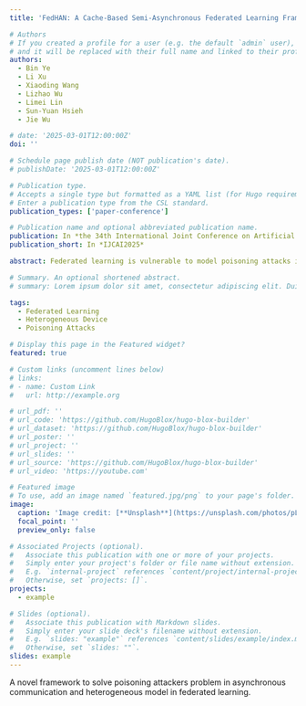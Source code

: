 ```yaml
---
title: 'FedHAN: A Cache-Based Semi-Asynchronous Federated Learning Framework Defending Against Poisoning Attacks in Heterogeneous Clients'

# Authors
# If you created a profile for a user (e.g. the default `admin` user), write the username (folder name) here
# and it will be replaced with their full name and linked to their profile.
authors:
  - Bin Ye
  - Li Xu
  - Xiaoding Wang
  - Lizhao Wu
  - Limei Lin
  - Sun-Yuan Hsieh
  - Jie Wu

# date: '2025-03-01T12:00:00Z'
doi: ''

# Schedule page publish date (NOT publication's date).
# publishDate: '2025-03-01T12:00:00Z'

# Publication type.
# Accepts a single type but formatted as a YAML list (for Hugo requirements).
# Enter a publication type from the CSL standard.
publication_types: ['paper-conference']

# Publication name and optional abbreviated publication name.
publication: In *the 34th International Joint Conference on Artificial Intelligence*
publication_short: In *IJCAI2025*

abstract: Federated learning is vulnerable to model poisoning attacks in which malicious participants compromise the global model by altering the model updates. Current defense strategies are divided into three types including aggregation-based methods, validation dataset-based methods, and update distance-based methods. However, these techniques often neglect the challenges posed by device heterogeneity and asynchronous communication. Even upon identifying malicious clients, the global model may already be significantly damaged, requiring effective recovery strategies to reduce the attacker's impact. Current recovery methods, which are based on historical update records, are limited in environments with device heterogeneity and asynchronous communication. To address these problems, we introduce FedHAN, a reliable federated learning algorithm designed for asynchronous communication and device heterogeneity. FedHAN customizes sparse models, uses historical client updates to impute missing parameters in sparse updates, dynamically assigns adaptive weights, and combines update deviation detection with update prediction-based model recovery. Theoretical analysis indicates that FedHAN achieves favorable convergence despite unbounded staleness and effectively discriminates between benign and malicious clients. Experiments reveal that FedHAN, compared to leading methods, increases the accuracy of the model by 7.86%, improves the detection accuracy of poisoning attacks by 12%, and enhances the recovery accuracy by 7.26%. As evidenced by these outcomes, FedHAN exhibits enhanced reliability and robustness in intricate and dynamic federated learning scenarios.

# Summary. An optional shortened abstract.
# summary: Lorem ipsum dolor sit amet, consectetur adipiscing elit. Duis posuere tellus ac convallis placerat. Proin tincidunt magna sed ex sollicitudin condimentum.

tags:
  - Federated Learning
  - Heterogeneous Device
  - Poisoning Attacks

# Display this page in the Featured widget?
featured: true

# Custom links (uncomment lines below)
# links:
# - name: Custom Link
#   url: http://example.org

# url_pdf: ''
# url_code: 'https://github.com/HugoBlox/hugo-blox-builder'
# url_dataset: 'https://github.com/HugoBlox/hugo-blox-builder'
# url_poster: ''
# url_project: ''
# url_slides: ''
# url_source: 'https://github.com/HugoBlox/hugo-blox-builder'
# url_video: 'https://youtube.com'

# Featured image
# To use, add an image named `featured.jpg/png` to your page's folder.
image:
  caption: 'Image credit: [**Unsplash**](https://unsplash.com/photos/pLCdAaMFLTE)'
  focal_point: ''
  preview_only: false

# Associated Projects (optional).
#   Associate this publication with one or more of your projects.
#   Simply enter your project's folder or file name without extension.
#   E.g. `internal-project` references `content/project/internal-project/index.md`.
#   Otherwise, set `projects: []`.
projects:
  - example

# Slides (optional).
#   Associate this publication with Markdown slides.
#   Simply enter your slide deck's filename without extension.
#   E.g. `slides: "example"` references `content/slides/example/index.md`.
#   Otherwise, set `slides: ""`.
slides: example
---
```

A novel framework to solve poisoning attackers problem in asynchronous communication and heterogeneous model in federated learning.

<!-- {{% callout note %}}
Click the _Cite_ button above to demo the feature to enable visitors to import publication metadata into their reference management software.
{{% /callout %}}

{{% callout note %}}
Create your slides in Markdown - click the _Slides_ button to check out the example.
{{% /callout %}}

Add the publication's **full text** or **supplementary notes** here. You can use rich formatting such as including [code, math, and images](https://docs.hugoblox.com/content/writing-markdown-latex/). -->

